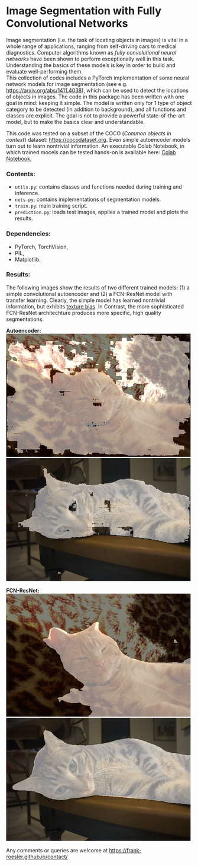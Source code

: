 # Image Segmentation with Fully Convolutional Networks

Image segmentation (i.e. the task of locating objects in images) is vital in a whole range of applications, ranging from self-driving cars to medical diagnostics. Computer algorithms known as *fully convolutional neural networks* have been shown to perform exceptionally well in this task. Understanding the basics of these models is key in order to build and evaluate well-performing them.  
This collection of codes includes a PyTorch implementation of some neural network models for image segmentation (see e.g. https://arxiv.org/abs/1411.4038), which can be used to detect the locations of objects in images. The code in this package has been written with one goal in mind: keeping it simple. The model is written only for 1 type of object category to be detected (in addition to background), and all functions and classes are explicit. The goal is not to provide a powerful state-of-the-art model, but to make the basics clear and understandable.

This code was tested on a subset of the COCO (*Common objects in context*) dataset: https://cocodataset.org. Even simple autoencoder models turn out to learn nontrivial information. An executable Colab Notebook, in which trained mocels can be tested hands-on is available here: [Colab Notebook.](https://colab.research.google.com/drive/12E-xU8nwK90xTCrgef3fBkxuz4lU6E3N?usp=sharing)

### Contents:
* `utils.py`: contains classes and functions needed during training and inference.
* `nets.py`: contains implementations of segmentation models.
* `train.py`: main training script.
* `prediction.py`: loads test images, applies a trained model and plots the results.

### Dependencies:
* PyTorch, TorchVision,
* PIL,
* Matplotlib.

### Results:
The following images show the results of two different trained models: (1) a simple convolutional autoencoder and (2) a FCN-ResNet model with transfer learning. Clearly, the simple model has learned nontrivial information, but exhibits [texture bias](https://arxiv.org/pdf/1811.12231.pdf). In Contrast, the more sophisticated FCN-ResNet architechture produces more specific, high quality segmentations.

**Autoencoder:**  
![segmented photo of a cat with autoencoder model](https://github.com/frank-roesler/Image_Segmentation/blob/main/cat_ae9.png)
![segmented photo of a cat with autoencoder model](https://github.com/frank-roesler/Image_Segmentation/blob/main/cat_ae12.png)

**FCN-ResNet:**  
![segmented photo of a cat with autoencoder model](https://github.com/frank-roesler/Image_Segmentation/blob/main/cat_resnet9.png)
![segmented photo of a cat with autoencoder model](https://github.com/frank-roesler/Image_Segmentation/blob/main/cat_resnet12.png)

Any comments or queries are welcome at https://frank-roesler.github.io/contact/
